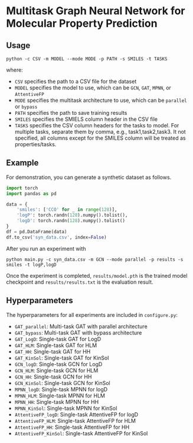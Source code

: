 # Multitask Graph Neural Network for Molecular Property Prediction

## Usage

```
python -c CSV -m MODEL --mode MODE -p PATH -s SMILES -t TASKS
```

where:
- `CSV` specifies the path to a CSV file for the dataset
- `MODEL` specifies the model to use, which can be `GCN`, `GAT`, `MPNN`, or `AttentiveFP`
- `MODE` specifies the multitask architecture to use, which can be `parallel` or `bypass`
- `PATH` specifies the path to save training results
- `SMILES` specifies the SMIELS column header in the CSV file
- `TASKS` specifies the CSV column headers for the tasks to model. For multiple tasks, separate them by comma, e.g., task1,task2,task3. It not specified, all columns except for the SMILES column will be treated as properties/tasks.

## Example

For demonstration, you can generate a synthetic dataset as follows.

```python
import torch
import pandas as pd

data = {
    'smiles': ['CCO' for _ in range(128)],
    'logP': torch.randn(128).numpy().tolist(),
    'logD': torch.randn(128).numpy().tolist()
}
df = pd.DataFrame(data)
df.to_csv('syn_data.csv', index=False)
```

After you run an experiment with

```
python main.py -c syn_data.csv -m GCN --mode parallel -p results -s smiles -t logP,logD
```

Once the experiment is completed, `results/model.pth` is the trained model checkpoint
and `results/results.txt` is the evaluation result.

## Hyperparameters

The hyperparameters for all experiments are included in `configure.py`:

- `GAT_parallel`: Multi-task GAT with parallel architecture
- `GAT_bypass`: Multi-task GAT with bypass architecture
- `GAT_LogD`: Single-task GAT for LogD
- `GAT_HLM`: Single-task GAT for HLM
- `GAT_HH`: Single-task GAT for HH
- `GAT_KinSol`: Single-task GAT for KinSol
- `GCN_logD`: Single-task GCN for LogD
- `GCN_HLM`: Single-task GCN for HLM
- `GCN_HH`: Single-task GCN for HH
- `GCN_KinSol`: Single-task GCN for KinSol
- `MPNN_logD`: Single-task MPNN for logD
- `MPNN_HLM`: Single-task MPNN for HLM
- `MPNN_HH`: Single-task MPNN for HH
- `MPNN_KinSol`: Single-task MPNN for KinSol
- `AttentiveFP_logD`: Single-task AttentiveFP for logD
- `AttentiveFP_HLM`: Single-task AttentiveFP for HLM
- `AttentiveFP_HH`: Single-task AttentiveFP for HH
- `AttentiveFP_KinSol`: Single-task AttentiveFP for KinSol
